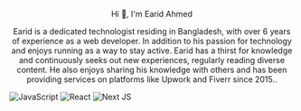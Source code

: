 <p align="center">Hi 👋, I'm Earid Ahmed</p>
<p align="center">Earid is a dedicated technologist residing in Bangladesh, with over 6 years of experience as a web developer. In addition to his passion for technology and enjoys running as a way to stay active. Earid has a thirst for knowledge and continuously seeks out new experiences, regularly reading diverse content. He also enjoys sharing his knowledge with others and has been providing services on platforms like Upwork and Fiverr since 2015..</p>


![JavaScript](https://img.shields.io/badge/javascript-%23323330.svg?style=for-the-badge&logo=javascript&logoColor=%23F7DF1E) ![React](https://img.shields.io/badge/react-%2320232a.svg?style=for-the-badge&logo=react&logoColor=%2361DAFB) ![Next JS](https://img.shields.io/badge/Next-black?style=for-the-badge&logo=next.js&logoColor=white) 

